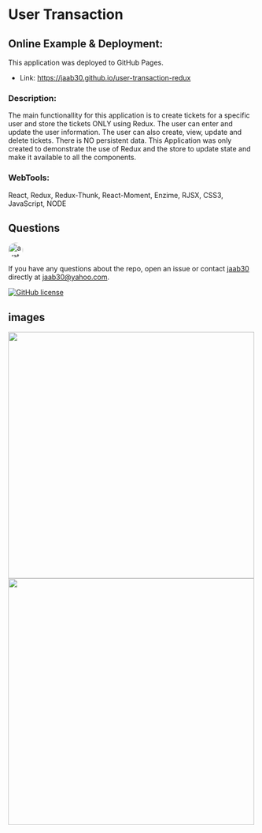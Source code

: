 # User Transaction

## Online Example & Deployment:

This application was deployed to GitHub Pages. 
-   Link: https://jaab30.github.io/user-transaction-redux

### Description:

The main functionallity for this application is to create tickets for a specific user and store the tickets ONLY using Redux. The user can enter and update the user information. The user can also create, view, update and delete tickets. There is NO persistent data. This Application was only created to demonstrate the use of Redux and the store to update state and make it available to all the components.

### WebTools: 
    
React, Redux, Redux-Thunk, React-Moment, Enzime, RJSX, CSS3, JavaScript, NODE

## Questions

<img src="https://avatars0.githubusercontent.com/u/40499942?v=4" alt="avatar" style="border-radius: 16px" width="30" />

If you have any questions about the repo, open an issue or contact [jaab30](https://github.com/jaab30) directly at jaab30@yahoo.com.

[![GitHub license](https://img.shields.io/badge/license-MIT-blue.svg)](https://github.com/jaab30/user-transaction-redux)

## images

<img src="https://user-images.githubusercontent.com/40499942/75950160-644ad880-5e76-11ea-8661-a6c3a788366a.png" width="500px"/>
<br>
<img src="https://user-images.githubusercontent.com/40499942/75950295-c4da1580-5e76-11ea-8c7b-6993c763a545.png" width="500px"/>



